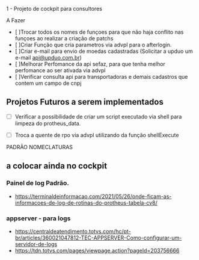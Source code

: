 1 - Projeto de cockpit para consultores 

A Fazer

* [ ]Trocar todos os nomes de funçoes para que não haja conflito nas funçoes ao realizar a criação de patchs
* [ ]Criar Função que cria parametros via advpl para o afterlogin.
* [ ]Criar e-mail para envio de moedas cadastradas (Solicitar a upduo um e-mail api@upduo.com.br)
* [ ]Melhorar Perfomance da api sefaz, para que tenha melhor perfomance ao ser ativada via advpl
* [ ]Verificar consulta api para transportadoras e demais cadastros que contem um campo de cnpj


## Projetos Futuros a serem implementados
* [ ] Verificar a possibilidade de criar um script executado via shell para limpeza do protheus_data.
* [ ] Troca a quente de rpo via advpl utilizando da função shellExecute



PADRÃO NOMECLATURAS

## a colocar ainda no cockpit

### Painel de log Padrão.
* https://terminaldeinformacao.com/2021/05/26/onde-ficam-as-informacoes-de-log-de-rotinas-do-protheus-tabela-cv8/

### appserver - para logs
* https://centraldeatendimento.totvs.com/hc/pt-br/articles/360021047812-TEC-APPSERVER-Como-configurar-um-servidor-de-logs
* https://tdn.totvs.com/pages/viewpage.action?pageId=203756666